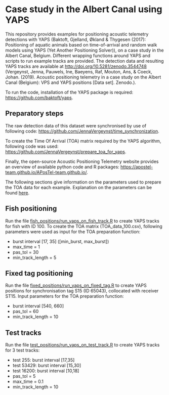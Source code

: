 # Case study in the Albert Canal using YAPS

This repository provides examples for positioning acoustic telemetry detections with YAPS (Baktoft, Gjelland, Økland & Thygesen (2017): Positioning of aquatic animals based on time-of-arrival and random walk models using YAPS (Yet Another Positioning Solver)), on a case study in the Albert Canal, Belgium. Different wrapping functions around YAPS and scripts to run example tracks are provided. The detection data and resulting YAPS tracks are available at http://doi.org/10.5281/zenodo.3544748 (Vergeynst, Jenna, Pauwels, Ine, Baeyens, Raf, Mouton, Ans, & Coeck, Johan. (2019). Acoustic positioning telemetry in a case study on the Albert Canal (Belgium): VPS and YAPS positions [Data set]. Zenodo.).

To run the code, installation of the YAPS package is required: https://github.com/baktoft/yaps.

## Preparatory steps

The raw detection data of this dataset were synchronised by use of following code: https://github.com/JennaVergeynst/time_synchronization.

To create the Time Of Arrival (TOA) matrix required by the YAPS algorithm, following code was used: https://github.com/JennaVergeynst/prepare_toa_for_yaps.

Finally, the open-source Acoustic Positioning Telemetry website provides an overview of available python code and R packages: https://apostel-team.github.io/APosTel-team.github.io/.

The following sections give information on the parameters used to prepare the TOA data for each example. Explanation on the parameters can be found [here](https://github.com/JennaVergeynst/prepare_toa_for_yaps/blob/master/Prepare_toa_data.py).

## Fish positioning
Run the file [fish_positions/run_yaps_on_fish_track.R](https://github.com/JennaVergeynst/YAPS_on_casestudy_AlbertCanal/blob/master/fish_positions/run_yaps_on_fish_track.R) to create YAPS tracks for fish with ID 100. To create the TOA matrix (TOA_data_100.csv), following parameters were used as input for the TOA preparation function:
- burst interval [17, 35] ([min_burst, max_burst])
- max_time = 1
- pas_tol = 30
- min_track_length = 5

## Fixed tag positioning
Run the file [fixed_positions/run_yaps_on_fixed_tag.R](https://github.com/JennaVergeynst/YAPS_on_casestudy_AlbertCanal/blob/master/fixed_positions/run_yaps_on_fixed_tag.R) to create YAPS positions for synchronisation tag S15 (ID 65043), collocated with receiver ST15. Input parameters for the TOA preparation function:
- burst interval [540, 660]
- pas_tol = 60
- min_track_length = 10

## Test tracks
Run the file [test_positions/run_yaps_on_test_track.R](https://github.com/JennaVergeynst/YAPS_on_casestudy_AlbertCanal/blob/master/test_positions/run_yaps_on_test_track.R) to create YAPS tracks for 3 test tracks:
- test 255: burst interval [17,35]
- test 53429: burst interval [15,30]
- test 16200: burst interval [10,18]
- pas_tol = 5
- max_time = 0.1
- min_track_length = 10